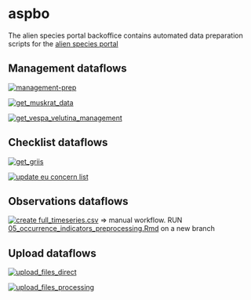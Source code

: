 # aspbo
The alien species portal backoffice contains automated data preparation scripts for the [alien species portal](https://github.com/inbo/alien-species-portal)

## Management dataflows
[![management-prep](https://github.com/inbo/aspbo/actions/workflows/management-prep.yaml/badge.svg)](https://github.com/inbo/aspbo/actions/workflows/management-prep.yaml)

[![get_muskrat_data](https://github.com/inbo/aspbo/actions/workflows/get_muskrat_data.yaml/badge.svg)](https://github.com/inbo/aspbo/actions/workflows/get_muskrat_data.yaml)

[![get_vespa_velutina_management](https://github.com/inbo/aspbo/actions/workflows/get_vespa_velutina_management.yaml/badge.svg)](https://github.com/inbo/aspbo/actions/workflows/get_vespa_velutina_management.yaml)

## Checklist dataflows
[![get_griis](https://github.com/inbo/aspbo/actions/workflows/get_griis_checklist.yaml/badge.svg)](https://github.com/inbo/aspbo/actions/workflows/get_griis_checklist.yaml)

[![update eu concern list](https://github.com/inbo/aspbo/actions/workflows/update_eu_concern_list.yaml/badge.svg)](https://github.com/inbo/aspbo/actions/workflows/update_eu_concern_list.yaml)

## Observations dataflows
[![create full_timeseries.csv](https://github.com/inbo/aspbo/actions/workflows/update_indicators_preprocessing.yaml/badge.svg)](https://github.com/inbo/aspbo/actions/workflows/update_indicators_preprocessing.yaml) => manual workflow. RUN [05_occurrence_indicators_preprocessing.Rmd](https://github.com/inbo/aspbo/blob/uat/src/05_occurrence_indicators_preprocessing.Rmd) on a new branch

## Upload dataflows
[![upload_files_direct](https://github.com/inbo/aspbo/actions/workflows/upload_files_direct.yaml/badge.svg)](https://github.com/inbo/aspbo/actions/workflows/upload_files_direct.yaml)

[![upload_files_processing](https://github.com/inbo/aspbo/actions/workflows/upload_files_processing.yaml/badge.svg)](https://github.com/inbo/aspbo/actions/workflows/upload_files_processing.yaml)
